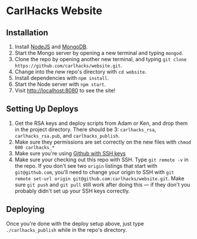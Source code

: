 CarlHacks Website
=======

## Installation

1. Install [NodeJS](http://nodejs.org/) and [MongoDB](http://www.mongodb.org/downloads).
1. Start the Mongo server by opening a new terminal and typing `mongod`.
1. Clone the repo by opening another new terminal, and typing `git clone https://github.com/carlhacks/website.git`.
1. Change into the new repo's directory with `cd website`.
1. Install dependencies with `npm install`.
1. Start the Node server with `npm start`.
1. Visit <http://localhost:8080> to see the site!

## Setting Up Deploys

1. Get the RSA keys and deploy scripts from Adam or Ken, and drop them in the project directory. There should be 3: `carlhacks_rsa`, `carlhacks_rsa.pub`, and `carlhacks_publish`.
1. Make sure they permissions are set correctly on the new files with `chmod 600 carlhacks_*`
1. Make sure you're using [Github with SSH keys](https://help.github.com/articles/generating-ssh-keys/)
1. Make sure your checking out this repo with SSH. Type `git remote -v` in the repo. If you don't see two `origin` listings that start with `git@github.com`, you'll need to change your origin to SSH with `git remote set-url origin git@github.com:carlhacks/website.git`. Make sure `git push` and `git pull` still work after doing this — if they don't you probably didn't set up your SSH keys correctly.

## Deploying

Once you're done with the deploy setup above, just type `./carlhacks_publish` while in the repo's directory.